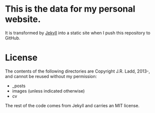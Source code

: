 # This is the data for my personal website.

It is transformed by [Jekyll][] into a static site when I push this repository to GitHub.

# License

The contents of the following directories are Copyright J.R. Ladd, 2013-, and cannot be reused without my permission:

* \_posts
* images (unless indicated otherwise)
* cv

The rest of the code comes from Jekyll and carries an MIT license.

[Jekyll]: http://jekyllrb.com

